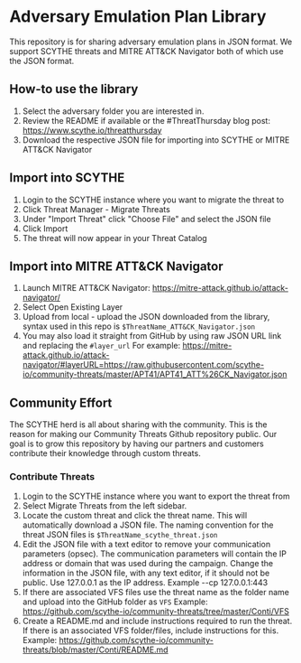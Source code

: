 # Adversary Emulation Plan Library
This repository is for sharing adversary emulation plans in JSON format. We support SCYTHE threats and MITRE ATT&CK Navigator both of which use the JSON format.

## How-to use the library
1. Select the adversary folder you are interested in.
2. Review the README if available or the #ThreatThursday blog post: https://www.scythe.io/threatthursday
3. Download the respective JSON file for importing into SCYTHE or MITRE ATT&CK Navigator

## Import into SCYTHE
1. Login to the SCYTHE instance where you want to migrate the threat to
2. Click Threat Manager - Migrate Threats
3. Under "Import Threat" click "Choose File" and select the JSON file 
4. Click Import
5. The threat will now appear in your Threat Catalog 

## Import into MITRE ATT&CK Navigator
1. Launch MITRE ATT&CK Navigator: https://mitre-attack.github.io/attack-navigator/
2. Select Open Existing Layer
3. Upload from local - upload the JSON downloaded from the library, syntax used in this repo is `$ThreatName_ATT&CK_Navigator.json`
4. You may also load it straight from GitHub by using raw JSON URL link and replacing the `#layer_url` For example: https://mitre-attack.github.io/attack-navigator/#layerURL=https://raw.githubusercontent.com/scythe-io/community-threats/master/APT41/APT41_ATT%26CK_Navigator.json

## Community Effort
The SCYTHE herd is all about sharing with the community. This is the reason for making our Community Threats Github repository public. Our goal is to grow this repository by having our partners and customers contribute their knowledge through custom threats.

### Contribute Threats
1. Login to the SCYTHE instance where you want to export the threat from
2. Select Migrate Threats from the left sidebar.
3. Locate the custom threat and click the threat name. This will automatically download a JSON file. The naming convention for the threat JSON files is `$ThreatName_scythe_threat.json`
4. Edit the JSON file with a text editor to remove your communication parameters (opsec). The communication parameters will contain the IP address or domain that was used during the campaign. Change the information in the JSON file, with any text editor, if it should not be public. Use 127.0.0.1 as the IP address. Example --cp 127.0.0.1:443
5. If there are associated VFS files use the threat name as the folder name and upload into the GitHub folder as `VFS` Example: https://github.com/scythe-io/community-threats/tree/master/Conti/VFS
6. Create a README.md and include instructions required to run the threat. If there is an associated VFS folder/files, include instructions for this. Example: https://github.com/scythe-io/community-threats/blob/master/Conti/README.md